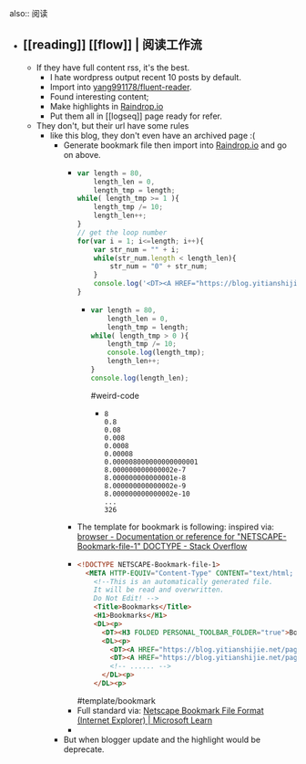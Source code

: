 also:: 阅读

- ## [[reading]] [[flow]] | 阅读工作流
  - If they have full content rss, it's the best.
    - I hate wordpress output recent 10 posts by default.
    - Import into [yang991178/fluent-reader](https://github.com/yang991178/fluent-reader).
    - Found interesting content;
    - Make highlights in [Raindrop.io](https://raindrop.io/)
    - Put them all in [[logseq]] page ready for refer.
  - They don't, but their url have some rules
    - like this blog, they don't even have an archived page :(
      - Generate bookmark file then import into [Raindrop.io](https://raindrop.io/) and go on above.
        - ```js
          var length = 80,
              length_len = 0,
              length_tmp = length;
          while( length_tmp >= 1 ){
              length_tmp /= 10;
              length_len++;
          }
          // get the loop number
          for(var i = 1; i<=length; i++){
              var str_num = "" + i;
              while(str_num.length < length_len){
                  str_num = "0" + str_num;
              }
              console.log('<DT><A HREF="https://blog.yitianshijie.net/page/' + i + '/">Bookmark '+ str_num +'</A>');
          }
          ```
          - ```js
            var length = 80,
                length_len = 0,
                length_tmp = length;
            while( length_tmp > 0 ){
                length_tmp /= 10;
                console.log(length_tmp);
                length_len++;
            }
            console.log(length_len);
            ```
            #weird-code
            - ```
              8
              0.8
              0.08
              0.008
              0.0008
              0.00008
              0.000008000000000000001
              8.000000000000002e-7
              8.000000000000001e-8
              8.000000000000002e-9
              8.000000000000002e-10
              ...
              326
              ```
        - The template for bookmark is following:
          inspired via: [browser - Documentation or reference for "NETSCAPE-Bookmark-file-1" DOCTYPE - Stack Overflow](https://stackoverflow.com/questions/72772176/)
        - ```html
          <!DOCTYPE NETSCAPE-Bookmark-file-1>
          	<META HTTP-EQUIV="Content-Type" CONTENT="text/html; charset=UTF-8">
              <!--This is an automatically generated file.
              It will be read and overwritten.
              Do Not Edit! -->
              <Title>Bookmarks</Title>
              <H1>Bookmarks</H1>
              <DL><p>
                <DT><H3 FOLDED PERSONAL_TOOLBAR_FOLDER="true">Bookmarks</H3>
                <DL><p>
                  <DT><A HREF="https://blog.yitianshijie.net/page/1/">Bookmark 1</A>
                  <DT><A HREF="https://blog.yitianshijie.net/page/2/">Bookmark 2</A>
                  <!-- ...... -->
                </DL><p>
              </DL><p>
          ```
          #template/bookmark
        - Full standard via: [Netscape Bookmark File Format (Internet Explorer) | Microsoft Learn](https://learn.microsoft.com/en-us/previous-versions/windows/internet-explorer/ie-developer/platform-apis/aa753582(v=vs.85))
        -
      - But when blogger update and the highlight would be deprecate.